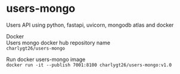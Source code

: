 # users-mongo
Users API using python, fastapi, uvicorn, mongodb atlas and docker

Docker <br />
Users mongo docker hub repository name <br />
`charlygt26/users-mongo`

Run docker users-mongo image <br />
`docker run -it --publish 7001:8100 charlygt26/users-mongo:v1.0`
